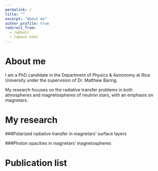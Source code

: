 ```yaml
---
permalink: /
title: ""
excerpt: "About me"
author_profile: true
redirect_from: 
  - /about/
  - /about.html
---
```


About me
======
I am a PhD candidate in the Department of Physics & Astronomy at Rice University under the supervision of Dr. Matthew Baring.

My research focuses on the radiative transfer problems in both atmospheres and magnetospheres of neutron stars, with an emphasis on magnetars.

My research
======
###Polarized radiative transfer in magnetars’ surface layers

###Photon opacities in magnetars’ magnetospheres

Publication list
======

